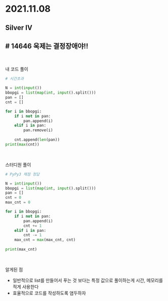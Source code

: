 # 2021.11.08

## Silver IV

## # 14646 욱제는 결정장애야!!

<br/>

내 코드 풀이

```python
# 시간초과

N = int(input())
bbopgi = list(map(int, input().split()))
pan = []
cnt = []

for i in bbopgi:
    if i not in pan:
        pan.append(i)
    elif i in pan:
        pan.remove(i)
        
    cnt.append(len(pan))
print(max(cnt))
```

<br/>

스터디원 풀이

```python
# PyPy3 채점 정답

N = int(input())
bbopgi = list(map(int, input().split()))
pan = []
cnt = 0
max_cnt = 0

for i in bbopgi:
    if i not in pan:
        pan.append(i)
        cnt += 1
    elif i in pan:
        cnt -= 1
    max_cnt = max(max_cnt, cnt)
    
print(max_cnt)
```

<br/>

알게된 점

* 일반적으로 list를 만들어서 푸는 것 보다는 특정 값으로 풀이하는게 시간, 메모리를 적게 사용한다
* 효율적으로 코드를 작성하도록 염두하자

